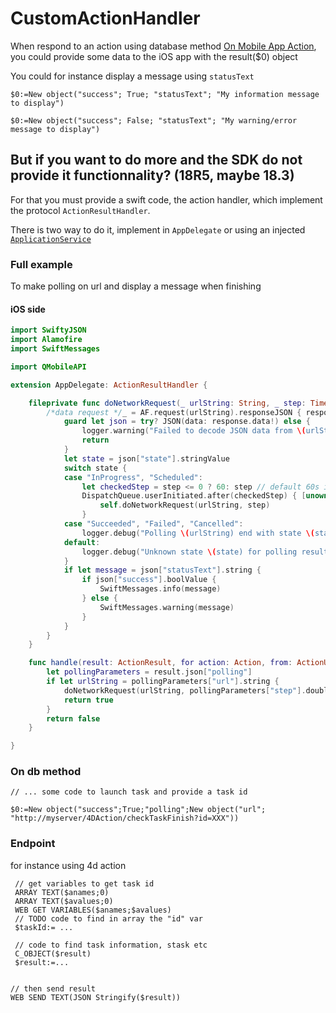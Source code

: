 
# CustomActionHandler

When respond to an action using database method [On Mobile App Action](https://doc.4d.com/4Dv18R3/4D/18-R3/On-Mobile-App-Action-database-method.301-4901671.en.html), you could provide some data to the iOS app with the result($0) object

You could for instance display a message using `statusText`

```4d
$0:=New object("success"; True; "statusText"; "My information message to display")
```

```4d
$0:=New object("success"; False; "statusText"; "My warning/error message to display")
```

## But if you want to do more and the SDK do not provide it functionnality? (18R5, maybe 18.3)

For that you must provide a swift code, the action handler, which implement the protocol `ActionResultHandler`.

There is two way to do it, implement in `AppDelegate` or using an injected [`ApplicationService`]()


### Full example 

To make polling on url and display a message when finishing

#### iOS side 

```swift
import SwiftyJSON
import Alamofire
import SwiftMessages

import QMobileAPI

extension AppDelegate: ActionResultHandler {

    fileprivate func doNetworkRequest(_ urlString: String, _ step: TimeInterval) {
        /*data request */_ = AF.request(urlString).responseJSON { response in
            guard let json = try? JSON(data: response.data!) else {
                logger.warning("Failed to decode JSON data from \(urlString)")
                return
            }
            let state = json["state"].stringValue
            switch state {
            case "InProgress", "Scheduled":
                let checkedStep = step <= 0 ? 60: step // default 60s if not defined
                DispatchQueue.userInitiated.after(checkedStep) { [unowned self] in
                    self.doNetworkRequest(urlString, step)
                }
            case "Succeeded", "Failed", "Cancelled":
                logger.debug("Polling \(urlString) end with state \(state)")
            default:
                logger.debug("Unknown state \(state) for polling result")
            }
            if let message = json["statusText"].string {
                if json["success"].boolValue {
                    SwiftMessages.info(message)
                } else {
                    SwiftMessages.warning(message)
                }
            }
        }
    }

    func handle(result: ActionResult, for action: Action, from: ActionUI, in context: ActionContext) -> Bool {
        let pollingParameters = result.json["polling"]
        if let urlString = pollingParameters["url"].string {
            doNetworkRequest(urlString, pollingParameters["step"].doubleValue)
            return true
        }
        return false
    }

}
```

### On db method

```4d
// ... some code to launch task and provide a task id 

$0:=New object("success";True;"polling";New object("url"; "http://myserver/4DAction/checkTaskFinish?id=XXX"))
```

### Endpoint 

for instance using 4d action

```4d
 // get variables to get task id
 ARRAY TEXT($anames;0)
 ARRAY TEXT($avalues;0)
 WEB GET VARIABLES($anames;$avalues)
 // TODO code to find in array the "id" var
 $taskId:= ...
 
 // code to find task information, stask etc
 C_OBJECT($result)
 $result:=...


// then send result
WEB SEND TEXT(JSON Stringify($result))
 
```

